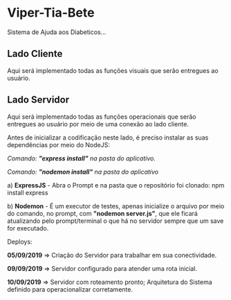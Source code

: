 # Viper-Tia-Bete
Sistema de Ajuda aos Diabeticos...

## Lado Cliente

Aqui será implementado todas as funções visuais que serão entregues ao usuário.

## Lado Servidor

Aqui será implementado todas as funções operacionais que serão entregues ao usuário por meio de uma conexão ao lado cliente.

Antes de inicializar a codificação neste lado, é preciso instalar as suas dependências por meio do NodeJS:

*Comando: **"express install"** na pasta do aplicativo.*

*Comando: **"nodemon install"** na pasta do aplicativo*

a) **ExpressJS** - Abra o Prompt e na pasta que o repositório foi clonado: npm install express

b) **Nodemon** - É um executor de testes, apenas inicialize o arquivo por meio do comando, no prompt, com **"nodemon server.js"**, que ele ficará atualizando pelo prompt/terminal o que há no servidor sempre que um save for executado.
 

Deploys:


**05/09/2019** => Criação do Servidor para trabalhar em sua conectividade.

**09/09/2019** => Servidor configurado para atender uma rota inicial.

**10/09/2019** => Servidor com roteamento pronto; Arquitetura do Sistema definido para operacionalizar corretamente.
